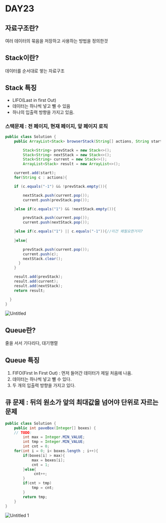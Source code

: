 # DAY23

## 자료구조란?

여러 데이터의 묶음을 저장하고 사용하는 방법을 정의한것

## Stack이란?

데이터를 순서대로 쌓는 자료구조

## Stack 특징

- LIFO(Last in first Out)
- 데이터는 하나씩 넣고 뺄 수 있음
- 하나의 입출력 방향을 가지고 있음.

### 스택문제 : 전 페이지, 현재 페이지, 앞 페이지 로직

```java
public class Solution { 
    public ArrayList<Stack> browserStack(String[] actions, String start) {

        Stack<String> prevStack = new Stack<>();
        Stack<String> nextStack = new Stack<>();
        Stack<String> current = new Stack<>();
        ArrayList<Stack> result = new ArrayList<>();

    current.add(start);
    for(String c : actions){

    if (c.equals("-1") && !prevStack.empty()){

        nextStack.push(current.pop());
        current.push(prevStack.pop());

    }else if(c.equals("1") && !nextStack.empty()){

        prevStack.push(current.pop());
        current.push(nextStack.pop());

    }else if(c.equals("1") || c.equals("-1")){//이건 왜필요한거지?
    
    }else{

        prevStack.push(current.pop());
        current.push(c);
        nextStack.clear();
      }
    }

    result.add(prevStack);
    result.add(current);
    result.add(nextStack);
    return result;

  }
}
```

![Untitled](https://user-images.githubusercontent.com/70310271/170537284-d3bdb07c-946f-4c84-b03f-fe50bbae6de9.png)


## Queue란?

줄을 서서 기다리다, 대기행렬

## Queue 특징

1. FIFO(First In First Out) : 먼저 들어간 데이터가 제일 처음에 나옴.
2. 데이터는 하나씩 넣고 뺼 수 있다.
3. 두 개의 입출력 방향을 가지고 있다.

## 큐 문제 : 뒤의 원소가 앞의 최대값을 넘어야 단위로 자르는 문제

```java
public class Solution { 
    public int paveBox(Integer[] boxes) {
    // TODO:
        int max = Integer.MIN_VALUE;
        int tmp = Integer.MIN_VALUE;
        int cnt = 0;
    for(int i = 0; i< boxes.length ; i++){
        if(boxes[i] > max){
            max = boxes[i];
            cnt = 1;
        }else{
             cnt++;
        }
        if(cnt > tmp)
            tmp = cnt;
        }
        return tmp;
    }
}
```

![Untitled 1](https://user-images.githubusercontent.com/70310271/170533961-6e84f99e-3215-4262-a093-e5ef68cdecd5.png)
